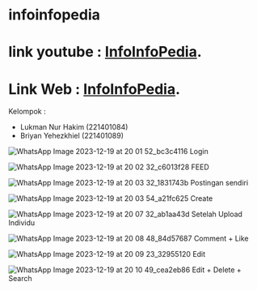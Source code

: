 # infoinfopedia
# link youtube : [InfoInfoPedia](https://youtu.be/Un8_49EBll0).  
# Link Web     : [InfoInfoPedia](https://infoinfopedia.kesug.com/login.php).  
Kelompok :  
* Lukman Nur Hakim (221401084)  
* Briyan Yehezkhiel (221401089)  

![WhatsApp Image 2023-12-19 at 20 01 52_bc3c4116](https://github.com/briyanyehezkhiel/infoinfopedia/assets/114645700/c4385c41-5a62-4f3d-b830-5a5fc5570145) 
Login


![WhatsApp Image 2023-12-19 at 20 02 32_c6013f28](https://github.com/briyanyehezkhiel/infoinfopedia/assets/114645700/dd0e55b0-b81d-47bf-8e0b-7b00e7ff5770) 
FEED

![WhatsApp Image 2023-12-19 at 20 03 32_1831743b](https://github.com/briyanyehezkhiel/infoinfopedia/assets/114645700/837ee616-592f-44d4-90d4-2ebc65332dd0)
Postingan sendiri

![WhatsApp Image 2023-12-19 at 20 03 54_a21fc625](https://github.com/briyanyehezkhiel/infoinfopedia/assets/114645700/4c2d95e0-4e2a-4cd3-b082-13409c25ddcc)
Create 

![WhatsApp Image 2023-12-19 at 20 07 32_ab1aa43d](https://github.com/briyanyehezkhiel/infoinfopedia/assets/114645700/3ac51a55-b9cf-4341-9dc3-522c56be046d)
Setelah Upload Individu

![WhatsApp Image 2023-12-19 at 20 08 48_84d57687](https://github.com/briyanyehezkhiel/infoinfopedia/assets/114645700/c00633f4-7e2e-4804-83b2-d45af4a5d4ec)
Comment + Like 

![WhatsApp Image 2023-12-19 at 20 09 23_32955120](https://github.com/briyanyehezkhiel/infoinfopedia/assets/114645700/438e6c59-20ef-4736-86ed-baa6e7ecfaaa)
Edit

![WhatsApp Image 2023-12-19 at 20 10 49_cea2eb86](https://github.com/briyanyehezkhiel/infoinfopedia/assets/114645700/fa4f1a87-eede-4086-85a1-80a283346762)
Edit + Delete + Search
